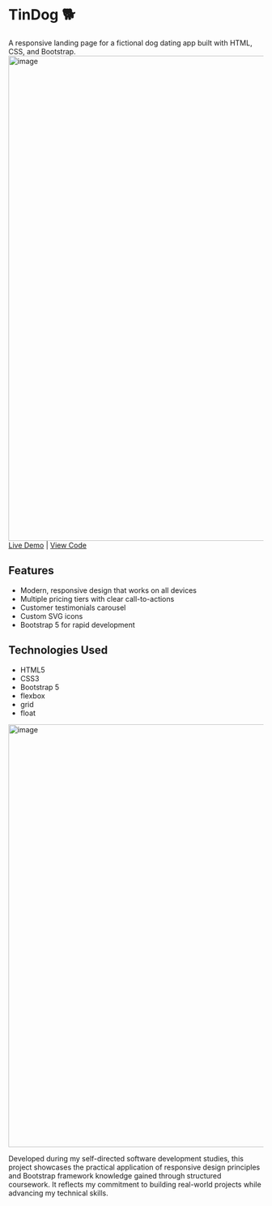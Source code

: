 # TinDog 🐕

A responsive landing page for a fictional dog dating app built with HTML, CSS, and Bootstrap.
<img width="1855" height="957" alt="image" src="https://github.com/user-attachments/assets/751b88a9-2796-4ee9-b3bb-a321cd3381f1" />
[Live Demo](your-demo-link) | [View Code]([github-repo-link](https://github.com/devmanojnagarajan/TinDog/blob/main/index.html))

## Features
- Modern, responsive design that works on all devices
- Multiple pricing tiers with clear call-to-actions
- Customer testimonials carousel
- Custom SVG icons
- Bootstrap 5 for rapid development

## Technologies Used
- HTML5
- CSS3
- Bootstrap 5
- flexbox
- grid
- float  

<img width="1573" height="834" alt="image" src="https://github.com/user-attachments/assets/e6bec5a9-364b-48b9-bb8f-a0101534f7c8" />

Developed during my self-directed software development studies,
this project showcases the practical application of responsive design principles and Bootstrap framework knowledge gained through structured coursework. 
It reflects my commitment to building real-world projects while advancing my technical skills.
